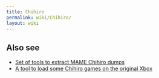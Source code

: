 ```yaml
---
title: Chihiro
permalink: wiki/Chihiro/
layout: wiki
---
```


Also see
--------

-   [Set of tools to extract MAME Chihiro
    dumps](https://github.com/JayFoxRox/Chihiro-Tools)
-   [A tool to load some Chihiro games on the original
    Xbox](https://github.com/JayFoxRox/Chihiro-Launcher)

